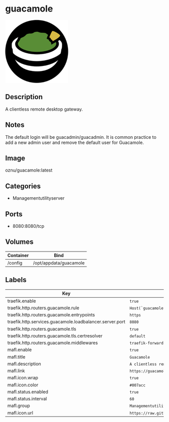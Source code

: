 # guacamole

![Logo](images/guacamole.png)

## Description
A clientless remote desktop gateway.

## Notes
The default login will be guacadmin/guacadmin. It is common practice to add a new admin user and remove the default user for Guacamole.

## Image
oznu/guacamole:latest

## Categories
- Managementutilityserver

## Ports
- 8080:8080/tcp

## Volumes
| Container | Bind |
|-----------|------|
| /config | /opt/appdata/guacamole |

## Labels
| Key | Value |
|-----|-------|
| traefik.enable | ```true``` |
| traefik.http.routers.guacamole.rule | ```Host(`guacamole.{$TRAEFIK_INGRESS_DOMAIN}`)``` |
| traefik.http.routers.guacamole.entrypoints | ```https``` |
| traefik.http.services.guacamole.loadbalancer.server.port | ```8080``` |
| traefik.http.routers.guacamole.tls | ```true``` |
| traefik.http.routers.guacamole.tls.certresolver | ```default``` |
| traefik.http.routers.guacamole.middlewares | ```traefik-forward-auth``` |
| mafl.enable | ```true``` |
| mafl.title | ```Guacamole``` |
| mafl.description | ```A clientless remote desktop gateway.``` |
| mafl.link | ```https://guacamole.{$TRAEFIK_INGRESS_DOMAIN}``` |
| mafl.icon.wrap | ```true``` |
| mafl.icon.color | ```#007acc``` |
| mafl.status.enabled | ```true``` |
| mafl.status.interval | ```60``` |
| mafl.group | ```Managementutilityserver``` |
| mafl.icon.url | ```https://raw.githubusercontent.com/Qballjos/portainer_templates/master/Images/guacamole.png``` |

